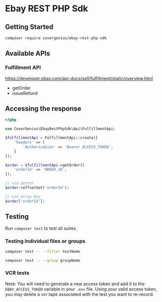# Ebay REST PHP Sdk

## Getting Started

```bash
composer require covergenius/ebay-rest-php-sdk
```

## Available APIs

### Fulfillment API

https://developer.ebay.com/api-docs/sell/fulfillment/static/overview.html

* getOrder
* issueRefund

## Accessing the response

```php
<?php

use CoverGenius\EbayRestPhpSdk\Api\FulfillmentApi;

$fulfillmentApi = FulfillmentApi::create([
    'headers' => [
        'Authorization' => 'Bearer ACCESS_TOKEN',
    ]
]);

$order = $fulfillmentApi->getOrder([
    'orderId' => 'ORDER_ID',
]);

// via getter
$order->offsetGet('orderId');

// via array key
$order['orderId'];
```

## Testing

Run `composer test` to test all suites.

### Testing individual files or groups

```bash
composer test -- --filter testName

composer test -- --group groupName
```

### VCR tests

Note: You will need to generate a new access token and add it to the `EBAY_ACCESS_TOKEN` variable in your `.env` file. 
Using your valid access token, you may delete a vcr tape associated with the test you want to re-record.
